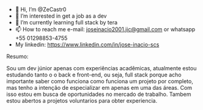 - 👋  Hi, I’m @ZeCastr0
- 👀  I’m interested in get a job as a dev
- 🌱  I’m currently learning full stack by tera
- 📫  How to reach me e-mail: joseinacio2001.jic@gmail.com or whatsapp +55 01298853-4755 
- My linkedin: https://www.linkedin.com/in/jose-inacio-scs

Resumo:

Sou um dev júnior apenas com experiências acadêmicas, atualmente estou estudando tanto o o back e front-end, ou seja, full stack porque acho importante saber como funciona como funciona um projeto por completo, mas tenho a intenção de especializar em apenas em uma das áreas. Com isso estou em busca de oportunidades no mercado de trabalho.
Tambem estou abertos a projetos voluntarios para obter experiencia.
